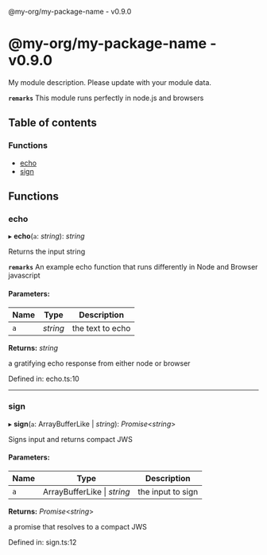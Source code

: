 @my-org/my-package-name - v0.9.0

# @my-org/my-package-name - v0.9.0

My module description. Please update with your module data.

**`remarks`** 
This module runs perfectly in node.js and browsers

## Table of contents

### Functions

- [echo](API.md#echo)
- [sign](API.md#sign)

## Functions

### echo

▸ **echo**(`a`: *string*): *string*

Returns the input string

**`remarks`** An example echo function that runs differently in Node and Browser javascript

#### Parameters:

Name | Type | Description |
------ | ------ | ------ |
`a` | *string* | the text to echo    |

**Returns:** *string*

a gratifying echo response from either node or browser

Defined in: echo.ts:10

___

### sign

▸ **sign**(`a`: ArrayBufferLike \| *string*): *Promise*<*string*\>

Signs input and returns compact JWS

#### Parameters:

Name | Type | Description |
------ | ------ | ------ |
`a` | ArrayBufferLike \| *string* | the input to sign    |

**Returns:** *Promise*<*string*\>

a promise that resolves to a compact JWS

Defined in: sign.ts:12

